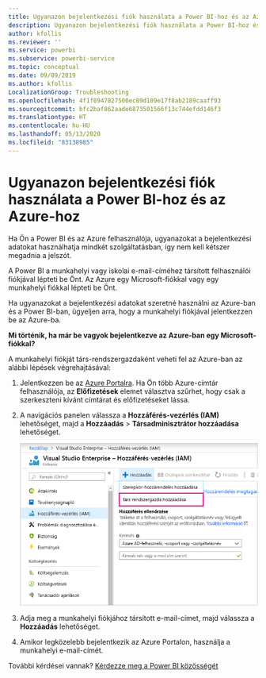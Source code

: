 ```yaml
---
title: Ugyanazon bejelentkezési fiók használata a Power BI-hoz és az Azure-hoz
description: Ugyanazon bejelentkezési fiók használata a Power BI-hoz és az Azure-hoz
author: kfollis
ms.reviewer: ''
ms.service: powerbi
ms.subservice: powerbi-service
ms.topic: conceptual
ms.date: 09/09/2019
ms.author: kfollis
LocalizationGroup: Troubleshooting
ms.openlocfilehash: 4f1f8947827500ec89d189e17f8ab2189caaff93
ms.sourcegitcommit: bfc2baf862aade6873501566f13c744efdd146f3
ms.translationtype: HT
ms.contentlocale: hu-HU
ms.lasthandoff: 05/13/2020
ms.locfileid: "83138985"
---
```

# <a name="using-the-same-account-for-power-bi-and-azure"></a>Ugyanazon bejelentkezési fiók használata a Power BI-hoz és az Azure-hoz

Ha Ön a Power BI és az Azure felhasználója, ugyanazokat a bejelentkezési adatokat használhatja mindkét szolgáltatásban, így nem kell kétszer megadnia a jelszót.

A Power BI a munkahelyi vagy iskolai e-mail-címéhez társított felhasználói fiókjával lépteti be Önt.  Az Azure egy Microsoft-fiókkal vagy egy munkahelyi fiókkal lépteti be Önt.

Ha ugyanazokat a bejelentkezési adatokat szeretné használni az Azure-ban és a Power BI-ban, ügyeljen arra, hogy a munkahelyi fiókjával jelentkezzen be az Azure-ba.

**Mi történik, ha már be vagyok bejelentkezve az Azure-ban egy Microsoft-fiókkal?**

A munkahelyi fiókját társ-rendszergazdaként veheti fel az Azure-ban az alábbi lépések végrehajtásával:

1. Jelentkezzen be az [Azure Portalra](https://portal.azure.com/). Ha Ön több Azure-címtár felhasználója, az **Előfizetések** elemet választva szűrhet, hogy csak a szerkeszteni kívánt címtárat és előfizetéseket lássa.

1. A navigációs panelen válassza a **Hozzáférés-vezérlés (IAM)** lehetőséget, majd a **Hozzáadás** \> **Társadminisztrátor hozzáadása** lehetőséget.

    ![Társ-rendszergazda hozzáadása az Azure Portalon](media/service-admin-how-to-use-the-same-account-as-azure/add-co-administrator.png)

1. Adja meg a munkahelyi fiókjához társított e-mail-címet, majd válassza a **Hozzáadás** lehetőséget.

1. Amikor legközelebb bejelentkezik az Azure Portalon, használja a munkahelyi e-mail-címét.

További kérdései vannak? [Kérdezze meg a Power BI közösségét](https://community.powerbi.com/)
